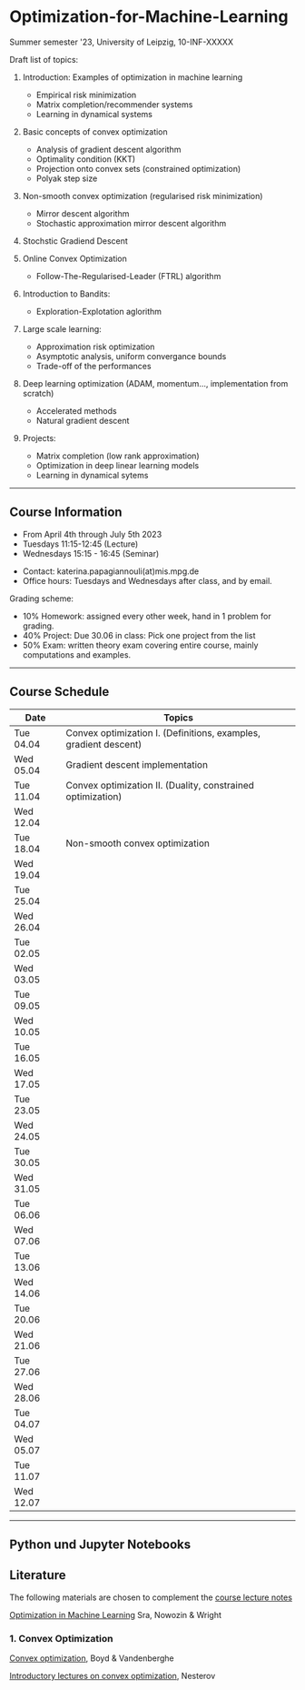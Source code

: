 # Optimization-for-Machine-Learning
Summer semester '23, University of Leipzig, 10-INF-XXXXX

Draft list of topics:
1. Introduction: Examples of optimization in machine learning
   - Empirical risk minimization
   - Matrix completion/recommender systems
   - Learning in dynamical systems

1.  Basic concepts of convex optimization

    - Analysis of gradient descent algorithm 
    - Optimality condition (KKT)
    - Projection onto convex sets (constrained optimization)
    - Polyak step size


2.  Non-smooth convex optimization (regularised risk minimization)

    -   Mirror descent algorithm 
    -   Stochastic approximation mirror descent algorithm
  
3.  Stochstic Gradiend Descent

5.  Online Convex Optimization
    - Follow-The-Regularised-Leader (FTRL) algorithm

6.  Introduction to Bandits:
    - Exploration-Explotation aglorithm

7.  Large scale learning:
    - Approximation risk optimization
    - Asymptotic analysis, uniform convergance bounds
    - Trade-off of the performances
  

8.  Deep learning optimization (ADAM, momentum..., implementation from
    scratch)

    -  Accelerated methods
    -  Natural gradient descent

9.  Projects: 
    - Matrix completion (low rank approximation)
    - Optimization in deep linear learning models 
    - Learning in dynamical sytems
<!--Goals:-->
<!--- Understand the definitions of standard data science terms, and the associated mathematical terms-->
<!--- Understand the proofs of how commonly used techniques in data science work-->
<!--- Implement the algorithms and examples with a computer program-->
<!--- Investigate the math behind your favorite topic in data science-->

<!--We first cover two introductory topics-->
<!--1. Linear algebra-->
  <!--- Subspaces-->
  <!--- Orthogonality-->
  <!--- The pseudo-inverse-->
  <!--- the singular value decomposition-->
<!--2. Probability Theory-->

<!--We then proceed with the following four themes commonly seen in data science-->

<!--3. Network analysis-->
  <!--- Graphs and the Laplace matrix-->
  <!--- The spectrum of a graph-->
  <!--- Markov processes in networks-->
  <!--- Centrality measures-->
<!--4. Machine learning-->
  <!--- Data, models, and learning-->
  <!--- Regeression in statistical models-->
  <!--- Principal component analysis (method for dimension reduction)-->
  <!--- Support vector machines (binary classification method)-->
<!--5. Topological data analysis-->
  <!--- Simplicial complexes and homology-->
<!--6. Matrices and tensors-->
  <!--- Low rank matrices and tensors-->
---

## Course Information 
- From April 4th through July 5th 2023
- Tuesdays 11:15-12:45 (Lecture)
- Wednesdays 15:15 - 16:45 (Seminar)
<!--- SG 2-14-->

- Contact: katerina.papagiannouli(at)mis.mpg.de
- Office hours: Tuesdays and Wednesdays after class, and by email.

Grading scheme:
- 10% Homework: assigned every other week, hand in 1 problem for grading.
- 40% Project: Due 30.06 in class: Pick one project from the list
- 50% Exam: written theory exam covering entire course, mainly computations and examples.

---
## Course Schedule
| Date      | Topics                                                           |
|-----------|------------------------------------------------------------------|
| Tue 04.04 | Convex optimization I. (Definitions, examples, gradient descent) |
| Wed 05.04 | Gradient descent implementation                                  |
| Tue 11.04 | Convex optimization II.  (Duality, constrained optimization)     |
| Wed 12.04 |                                                                  |
| Tue 18.04 | Non-smooth convex optimization                                   |
| Wed 19.04 |                                                                  |
| Tue 25.04 |                                                                  |
| Wed 26.04 |                                                                  |
| Tue 02.05 |                                                                  |
| Wed 03.05 |                                                                  |
| Tue 09.05 |                                                                  |
| Wed 10.05 |                                                                  |
| Tue 16.05 |                                                                  |
| Wed 17.05 |                                                                  |
| Tue 23.05 |                                                                  |
| Wed 24.05 |                                                                  |
| Tue 30.05 |                                                                  |
| Wed 31.05 |                                                                  |
| Tue 06.06 |                                                                  |
| Wed 07.06 |                                                                  |
| Tue 13.06 |                                                                  |
| Wed 14.06 |                                                                  |
| Tue 20.06 |                                                                  |
| Wed 21.06 |                                                                  |
| Tue 27.06 |                                                                  |
| Wed 28.06 |                                                                  |
| Tue 04.07 |                                                                  |
| Wed 05.07 |                                                                  |
| Tue 11.07 |                                                                  |
| Wed 12.07 |                                                                  |

---

## Python und Jupyter Notebooks

<!-- This repository contains the [Jupyter Notebooks](https://github.com/skfairchild/MathData-Winter22-23) from the class.

In order to use the notebooks:

* Download the notebooks (Click on the green `Code` Button or download as Zip File or use a Git Client such as [Github Desktop](https://desktop.github.com) oder [Sublime](https://www.sublimemerge.com)).
* Download the newest version of Juila [here](https://julialang.org/downloads/).
* Start Juila.
* Enter the package manager by putting in `]` in the package manager.
* `add IJulia`
* Leave the package manager with a backspace.
* `using IJulia` 
* `notebook()` 

Then a browser window should open, in which the local saved notebooks can be opened.D

Other material from the [Julia Academy](https://github.com/JuliaAcademy):

* [Introduction to Julia](https://github.com/JuliaAcademy/Introduction-to-Julia)

* [Data Science](https://github.com/JuliaAcademy/DataScience)

* [Foundations of Machine Learning](https://github.com/JuliaAcademy/Foundations-of-Machine-Learning)

* [Data Frames](https://github.com/JuliaAcademy/DataFrames)

--- -->

## Literature
The following materials are chosen to complement the [course lecture
notes](https://raw.githubusercontent.com/KarinaPapayia/Optimization-for-Machine-Learning/main/OML.pdf)

[Optimization in Machine Learning]() Sra, Nowozin & Wright

### 1. Convex Optimization

[Convex optimization](https://web.stanford.edu/~boyd/cvxbook), Boyd & Vandenberghe

[Introductory lectures on convex optimization](), Nesterov

### 
